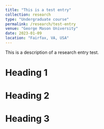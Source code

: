 ```yaml
---
title: "This is a test entry"
collection: research
type: "Undergraduate course"
permalink: /research/test-entry
venue: "George Mason University"
date: 2023-01-09
location: "Fairfax, VA, USA"
---
```


This is a description of a research entry test.

Heading 1
======

Heading 2
======

Heading 3
======